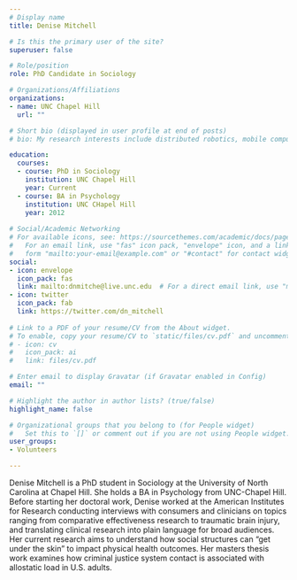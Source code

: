```yaml
---
# Display name
title: Denise Mitchell

# Is this the primary user of the site?
superuser: false

# Role/position
role: PhD Candidate in Sociology

# Organizations/Affiliations
organizations:
- name: UNC Chapel Hill
  url: ""

# Short bio (displayed in user profile at end of posts)
# bio: My research interests include distributed robotics, mobile computing and programmable matter.

education:
  courses:
  - course: PhD in Sociology
    institution: UNC Chapel Hill
    year: Current
  - course: BA in Psychology 
    institution: UNC CHapel Hill
    year: 2012
    
# Social/Academic Networking
# For available icons, see: https://sourcethemes.com/academic/docs/page-builder/#icons
#   For an email link, use "fas" icon pack, "envelope" icon, and a link in the
#   form "mailto:your-email@example.com" or "#contact" for contact widget.
social:
- icon: envelope
  icon_pack: fas
  link: mailto:dnmitche@live.unc.edu  # For a direct email link, use "mailto:test@example.org".
- icon: twitter
  icon_pack: fab
  link: https://twitter.com/dn_mitchell
  
# Link to a PDF of your resume/CV from the About widget.
# To enable, copy your resume/CV to `static/files/cv.pdf` and uncomment the lines below.
# - icon: cv
#   icon_pack: ai
#   link: files/cv.pdf

# Enter email to display Gravatar (if Gravatar enabled in Config)
email: ""

# Highlight the author in author lists? (true/false)
highlight_name: false

# Organizational groups that you belong to (for People widget)
#   Set this to `[]` or comment out if you are not using People widget.
user_groups:
- Volunteers

---
```


Denise Mitchell is a PhD student in Sociology at the University of North Carolina at Chapel Hill. She holds a BA in Psychology from UNC-Chapel Hill. Before starting her doctoral work, Denise worked at the American Institutes for Research conducting interviews with consumers and clinicians on topics ranging from comparative effectiveness research to traumatic brain injury, and translating clinical research into plain language for broad audiences. Her current research aims to understand how social structures can “get under the skin” to impact physical health outcomes. Her masters thesis work examines how criminal justice system contact is associated with allostatic load in U.S. adults.
